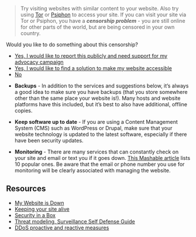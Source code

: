 <blockquote>
<p>Try visiting websites with similar content to your website. Also try using <a href="https://www.torproject.org/projects/gettor.html">Tor</a> or <a href="https://psiphon.ca/products.php">Psiphon</a> to access your site.
If you can visit your site via Tor or Psiphon, you have a <strong><em>censorship problem</em></strong> - you are still online for other parts of the world, but are being censored in your own country.</p>
</blockquote>
<p>Would you like to do something about this censorship?</p>
<ul>
<li><a href="../advocacy_end">Yes, I would like to report this publicly and need support for my advocacy campaign</a></li>
<li><a href="../website_down_end">Yes, I would like to find a solution to make my website accessible</a></li>
<li><a href="../resolved_end">No</a></li>
</ul>
<ul>
<li><p><strong>Backups</strong> - In addition to the services and suggestions below, it’s always a good idea to make sure you have backups (that you store somewhere other than the same place your website is!). Many hosts and website platforms have this included, but it’s best to also have additional, offline copies.</p>
</li>
<li><p><strong>Keep software up to date</strong> - If you are using a Content Management System (CMS) such as WordPress or Drupal, make sure that your website technology is updated to the latest software, especially if there have been security updates.</p>
</li>
<li><p><strong>Monitoring</strong> - There are many services that can constantly check on your site and email or text you if it goes down. <a href="http://mashable.com/2010/04/09/free-uptime-monitoring/">This Mashable article</a> lists 10 popular ones. Be aware that the email or phone number you use for monitoring will be clearly associated with managing the website.</p>
</li>
</ul>
<h2 id="resources">Resources</h2>
<ul>
<li><a href="https://github.com/OpenInternet/MyWebsiteIsDown">My Website is Down</a></li>
<li><a href="https://www.eff.org/keeping-your-site-alive">Keeping your site alive</a></li>
<li><a href="https://securityinabox.org/en/chapter_7_2">Security in a Box</a></li>
<li><a href="https://ssd.eff.org/risk/threats">Threat modeling, Surveillance Self Defense Guide</a></li>
<li><a href="https://www.cert.be/files/DDoS-proactive-reactive.pdf">DDoS proactive and reactive measures</a></li>
</ul>

